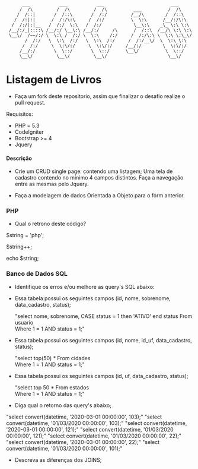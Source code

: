 ```

      ___           ___           ___                         ___     
     /  /\         /  /\         /  /\          ___          /  /\    
    /  /::|       /  /::\       /  /:/         /__/\        /  /::\   
   /  /:|:|      /  /:/\:\     /  /:/          \  \:\      /__/:/\:\  
  /  /:/|:|__   /  /:/  \:\   /  /:/            \__\:\    _\_ \:\ \:\ 
 /__/:/_|::::\ /__/:/ \__\:\ /__/:/     /\      /  /::\  /__/\ \:\ \:\
 \__\/  /~~/:/ \  \:\ /  /:/ \  \:\    /:/     /  /:/\:\ \  \:\ \:\_\/
       /  /:/   \  \:\  /:/   \  \:\  /:/     /  /:/__\/  \  \:\_\:\  
      /  /:/     \  \:\/:/     \  \:\/:/     /__/:/        \  \:\/:/  
     /__/:/       \  \::/       \  \::/      \__\/          \  \::/   
     \__\/         \__\/         \__\/                       \__\/    

```

# Listagem de Livros

- Faça um fork deste repositorio, assim que finalizar o desafio realize o pull request.

Requisitos:

- PHP = 5.3
- CodeIgniter
- Bootstrap >= 4
- Jquery


#### Descrição

 - Crie um CRUD single page: 
	contendo uma listagem;
	Uma tela de cadastro contendo no minimo 4 campos distintos. 
	Faça a navegação entre as mesmas pelo Jquery.

 - Faça a modelagem de dados Orientada a Objeto para o form anterior.

### PHP

 - Qual o retrono deste código?

$string = 'php';

$string++;

echo $string;

### Banco de Dados SQL

 - Identifique os erros e/ou melhore as query's SQL abaixo:
	
 - Essa tabela possui os seguintes campos (id, nome, sobrenome, data_cadastro, status);

	"select 
	nome, sobrenome, CASE status = 1 then 'ATIVO' end status
	From usuario  
	Where 
	1 = 1  AND status = 1;"

 - Essa tabela possui os seguintes campos (id, nome, id_uf, data_cadastro, status);

	"select	top(50) *
	From cidades  
	Where 
	1 = 1  AND status = 1;" 

 - Essa tabela possui os seguintes campos (id, uf, data_cadastro, status);

	"select	top 50 *
	From estados  
	Where 
	1 = 1  AND status = 1;"

 - Diga qual o retorno das query's abaixo;

"select convert(datetime, '2020-03-01 00:00:00', 103);"
"select convert(datetime, '01/03/2020 00:00:00', 103);"
"select convert(datetime, '2020-03-01 00:00:00', 121);"
"select convert(datetime, '01/03/2020 00:00:00', 121);"
"select convert(datetime, '01/03/2020 00:00:00', 22);"
"select convert(datetime, '2020-03-01 00:00:00', 22);"
"select convert(datetime, '01/03/2020 00:00:00', 101);"

 - Descreva as diferenças dos JOINS;
